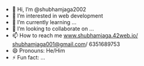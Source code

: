 - 👋 Hi, I’m @shubhamjaga2002
- 👀 I’m interested in web development
- 🌱 I’m currently learning ...
- 💞️ I’m looking to collaborate on ...
- 📫 How to reach me www.shubhamjaga.42web.io/ shubhamjaga001@gmail.com/ 6351689753
- 😄 Pronouns: He/Him
- ⚡ Fun fact: ...

<!---
shubhamjaga2002/shubhamjaga2002 is a ✨ special ✨ repository because its `README.md` (this file) appears on your GitHub profile.
You can click the Preview link to take a look at your changes.
--->
